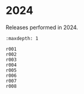 # 2024

Releases performed in 2024.

```{toctree}
:maxdepth: 1

r001
r002
r003
r004
r005
r006
r007
r008
```
